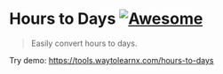 # Hours to Days [![Awesome](https://cdn.rawgit.com/sindresorhus/awesome/d7305f38d29fed78fa85652e3a63e154dd8e8829/media/badge.svg)](https://github.com/sindresorhus/awesome)

>Easily convert hours to days.

Try demo: https://tools.waytolearnx.com/hours-to-days
